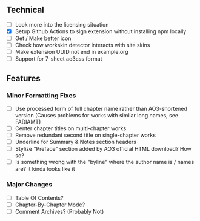 ## Technical
- [ ] Look more into the licensing situation
- [X] Setup Github Actions to sign extension without installing npm locally
- [ ] Get / Make better icon
- [ ] Check how workskin detector interacts with site skins
- [ ] Make extension UUID not end in example.org
- [ ] Support for 7-sheet ao3css format

## Features
### Minor Formatting Fixes
- [ ] Use processed form of full chapter name rather than AO3-shortened version (Causes problems for works with similar long names, see FADIAMT)
- [ ] Center chapter titles on multi-chapter works
- [ ] Remove redundant second title on single-chapter works
- [ ] Underline for Summary & Notes section headers
- [ ] Stylize "Preface" section added by AO3 official HTML download? How so?
- [ ] Is something wrong with the "byline" where the author name is / names are? it kinda looks like it

### Major Changes
- [ ] Table Of Contents?
- [ ] Chapter-By-Chapter Mode?
- [ ] Comment Archives? (Probably Not)
